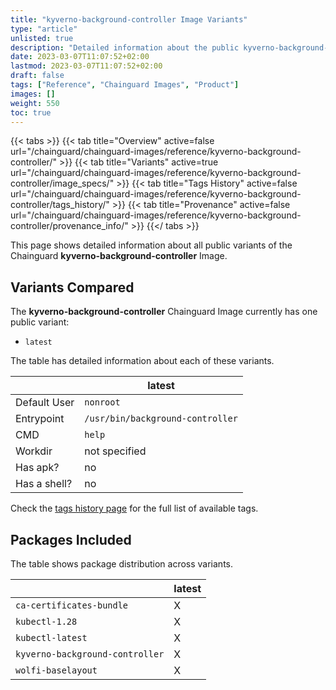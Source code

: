 ```yaml
---
title: "kyverno-background-controller Image Variants"
type: "article"
unlisted: true
description: "Detailed information about the public kyverno-background-controller Chainguard Image variants"
date: 2023-03-07T11:07:52+02:00
lastmod: 2023-03-07T11:07:52+02:00
draft: false
tags: ["Reference", "Chainguard Images", "Product"]
images: []
weight: 550
toc: true
---
```


{{< tabs >}}
{{< tab title="Overview" active=false url="/chainguard/chainguard-images/reference/kyverno-background-controller/" >}}
{{< tab title="Variants" active=true url="/chainguard/chainguard-images/reference/kyverno-background-controller/image_specs/" >}}
{{< tab title="Tags History" active=false url="/chainguard/chainguard-images/reference/kyverno-background-controller/tags_history/" >}}
{{< tab title="Provenance" active=false url="/chainguard/chainguard-images/reference/kyverno-background-controller/provenance_info/" >}}
{{</ tabs >}}

This page shows detailed information about all public variants of the Chainguard **kyverno-background-controller** Image.

## Variants Compared
The **kyverno-background-controller** Chainguard Image currently has one public variant: 

- `latest`

The table has detailed information about each of these variants.

|              | latest                           |
|--------------|----------------------------------|
| Default User | `nonroot`                        |
| Entrypoint   | `/usr/bin/background-controller` |
| CMD          | `help`                           |
| Workdir      | not specified                    |
| Has apk?     | no                               |
| Has a shell? | no                               |

Check the [tags history page](/chainguard/chainguard-images/reference/kyverno-background-controller/tags_history/) for the full list of available tags.

## Packages Included
The table shows package distribution across variants.

|                                 | latest |
|---------------------------------|--------|
| `ca-certificates-bundle`        | X      |
| `kubectl-1.28`                  | X      |
| `kubectl-latest`                | X      |
| `kyverno-background-controller` | X      |
| `wolfi-baselayout`              | X      |

